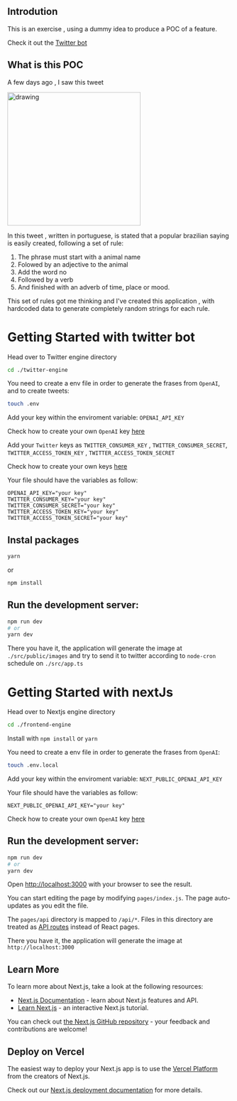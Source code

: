 ## Introdution

This is an exercise , using a dummy idea to produce a POC of a feature.

Check it out the [Twitter bot](https://twitter.com/umditadopopular)

## What is this POC

A few days ago , I saw this tweet

<img src="https://user-images.githubusercontent.com/11979969/147813395-b7313064-9ad4-48b8-a829-febb95984f0b.jpeg" alt="drawing" width="300"/>

In this tweet , written in portuguese, is stated that a popular brazilian saying is easily created, following a set of rule:

1. The phrase must start with a animal name
2. Folowed by an adjective to the animal
3. Add the word no
4. Followed by a verb
5. And finished with an adverb of time, place or mood.


This set of rules got me thinking and I've created this application , with hardcoded data to generate completely random strings for each rule.

# **Getting Started with twitter bot**

Head over to Twitter engine directory

```bash
cd ./twitter-engine
```

You need to create a env file in order to generate the frases from `OpenAI`, and to create tweets:

```bash
touch .env
```


Add your key within the enviroment variable: `OPENAI_API_KEY`

Check how to create your own `OpenAI` key [here](https://beta.openai.com/docs/api-reference/introduction)

Add your `Twitter` keys as `TWITTER_CONSUMER_KEY` , `TWITTER_CONSUMER_SECRET`, `TWITTER_ACCESS_TOKEN_KEY` , `TWITTER_ACCESS_TOKEN_SECRET`

Check how to create your own keys [here](https://developer.twitter.com/en/docs/apps/app-management)

Your file should have the variables as follow:

```
OPENAI_API_KEY="your key"
TWITTER_CONSUMER_KEY="your key"
TWITTER_CONSUMER_SECRET="your key"
TWITTER_ACCESS_TOKEN_KEY="your key"
TWITTER_ACCESS_TOKEN_SECRET="your key"
```

## Instal packages

```bash 
yarn
```

or 

```bash
npm install
```

## Run the development server:

```bash
npm run dev
# or
yarn dev
```


There you have it, the application will generate the image at `./src/public/images` and try to send it to twitter according to `node-cron` schedule on `./src/app.ts`

# Getting Started with nextJs

Head over to Nextjs engine directory

```bash
cd ./frontend-engine
```

Install with `npm install` or `yarn`

You need to create a env file in order to generate the frases from `OpenAI`:

```bash 
touch .env.local
```

Add your key within the enviroment variable: `NEXT_PUBLIC_OPENAI_API_KEY`

Your file should have the variables as follow:

```
NEXT_PUBLIC_OPENAI_API_KEY="your key"
```

Check how to create your own `OpenAI` key [here](https://beta.openai.com/docs/api-reference/introduction)


## Run the development server:

```bash
npm run dev
# or
yarn dev
```

Open [http://localhost:3000](http://localhost:3000) with your browser to see the result.

You can start editing the page by modifying `pages/index.js`. The page auto-updates as you edit the file.

The `pages/api` directory is mapped to `/api/*`. Files in this directory are treated as [API routes](https://nextjs.org/docs/api-routes/introduction) instead of React pages.


There you have it, the application will generate the image at `http://localhost:3000` 
## Learn More

To learn more about Next.js, take a look at the following resources:

- [Next.js Documentation](https://nextjs.org/docs) - learn about Next.js features and API.
- [Learn Next.js](https://nextjs.org/learn) - an interactive Next.js tutorial.

You can check out [the Next.js GitHub repository](https://github.com/vercel/next.js/) - your feedback and contributions are welcome!

## Deploy on Vercel

The easiest way to deploy your Next.js app is to use the [Vercel Platform](https://vercel.com/new?utm_medium=default-template&filter=next.js&utm_source=create-next-app&utm_campaign=create-next-app-readme) from the creators of Next.js.

Check out our [Next.js deployment documentation](https://nextjs.org/docs/deployment) for more details.
